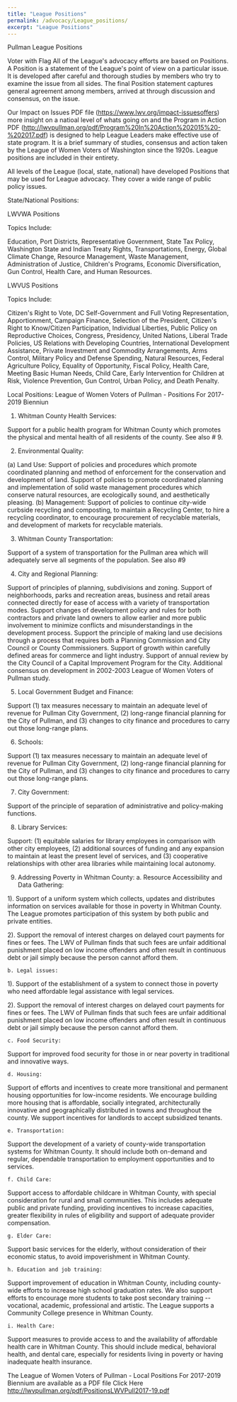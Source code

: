 ```yaml
---
title: "League Positions"
permalink: /advocacy/League_positions/
excerpt: "League Positions"
---
```


Pullman League Positions

Voter with Flag
All of the League's advocacy efforts are based on Positions. A Position is a statement of the League's point of view on a particular issue. It is developed after careful and thorough studies by members who try to examine the issue from all sides. The final Position statement captures general agreement among members, arrived at through discussion and consensus, on the issue.

Our Impact on Issues PDF file (https://www.lwv.org/impact-issuesoffers) more insight on a natioal level of whats going on and the Program in Action PDF (http://lwvpullman.org/pdf/Program%20In%20Action%202015%20-%202017.pdf) is designed to help League Leaders make effective use of state program. It is a brief summary of studies, consensus and action taken by the League of Women Voters of Washington since the 1920s. League positions are included in their entirety.

All levels of the League (local, state, national) have developed Positions that may be used for League advocacy. They cover a wide range of public policy issues.

State/National Positions:

LWVWA Positions

Topics Include:

Education, Port Districts, Representative Government, State Tax Policy, Washington State and Indian Treaty Rights, Transportations, Energy, Global Climate Change, Resource Management, Waste Management, Administration of Justice, Children's Programs, Economic Diversification, Gun Control, Health Care, and Human Resources.

LWVUS Positions

Topics Include:

Citizen's Right to Vote, DC Self-Government and Full Voting Representation, Apportionment, Campaign Finance, Selection of the President, Citizen's Right to Know/Citizen Participation, Individual Liberties, Public Policy on Reproductive Choices, Congress, Presidency, United Nations, Liberal Trade Policies, US Relations with Developing Countries, International Development Assistance, Private Investment and Commodity Arrangements, Arms Control, Military Policy and Defense Spending, Natural Resources, Federal Agriculture Policy, Equality of Opportunity, Fiscal Policy, Health Care, Meeting Basic Human Needs, Child Care, Early Intervention for Children at Risk, Violence Prevention, Gun Control, Urban Policy, and Death Penalty.


Local Positions: League of Women Voters of Pullman - Positions For 2017-2019 Bienniun

1. Whitman County Health Services:

Support for a public health program for Whitman County which promotes the physical and mental health of all residents of the county. See also # 9.

2. Environmental Quality:

(a) Land Use: Support of policies and procedures which promote coordinated planning and method of enforcement for the conservation and development of land. Support of policies to promote coordinated planning and implementation of solid waste management procedures which conserve natural resources, are ecologically sound, and aesthetically pleasing. (b) Management: Support of policies to continue city-wide curbside recycling and composting, to maintain a Recycling Center, to hire a recycling coordinator, to encourage procurement of recyclable materials, and development of markets for recyclable materials.

3. Whitman County Transportation:

Support of a system of transportation for the Pullman area which will adequately serve all segments of the population. See also #9

4. City and Regional Planning:

Support of principles of planning, subdivisions and zoning. Support of neighborhoods, parks and recreation areas, business and retail areas connected directly for ease of access with a variety of transportation modes. Support changes of development policy and rules for both contractors and private land owners to allow earlier and more public involvement to minimize conflicts and misunderstandings in the development process. Support the principle of making land use decisions through a process that requires both a Planning Commission and City Council or County Commissioners. Support of growth within carefully defined areas for commerce and light industry. Support of annual review by the City Council of a Capital Improvement Program for the City. Additional consensus on development in 2002-2003 League of Women Voters of Pullman study.

5. Local Government Budget and Finance:

Support (1) tax measures necessary to maintain an adequate level of revenue for Pullman City Government, (2) long-range financial planning for the City of Pullman, and (3) changes to city finance and procedures to carry out those long-range plans.

6. Schools:

Support (1) tax measures necessary to maintain an adequate level of revenue for Pullman City Government, (2) long-range financial planning for the City of Pullman, and (3) changes to city finance and procedures to carry out those long-range plans.

7. City Government:

Support of the principle of separation of administrative and policy-making functions.

8. Library Services:

Support: (1) equitable salaries for library employees in comparison with other city employees, (2) additional sources of funding and any expansion to maintain at least the present level of services, and (3) cooperative relationships with other area libraries while maintaining local autonomy.

9. Addressing Poverty in Whitman County:
    a. Resource Accessibility and Data Gathering:

1). Support of a uniform system which collects, updates and distributes information on services available for those in poverty in Whitman County. The League promotes participation of this system by both public and private entities.

2). Support the removal of interest charges on delayed court payments for fines or fees. The LWV of Pullman finds that such fees are unfair additional punishment placed on low income offenders and often result in continuous debt or jail simply because the person cannot afford them.

    b. Legal issues:

1). Support of the establishment of a system to connect those in poverty who need affordable legal assistance with legal services.

2). Support the removal of interest charges on delayed court payments for fines or fees. The LWV of Pullman finds that such fees are unfair additional punishment placed on low income offenders and often result in continuous debt or jail simply because the person cannot afford them.

    c. Food Security:

Support for improved food security for those in or near poverty in traditional and innovative ways.

    d. Housing:

Support of efforts and incentives to create more transitional and permanent housing opportunities for low-income residents. We encourage building more housing that is affordable, socially integrated, architecturally innovative and geographically distributed in towns and throughout the county. We support incentives for landlords to accept subsidized tenants.

    e. Transportation:

Support the development of a variety of county-wide transportation systems for Whitman County. It should include both on-demand and regular, dependable transportation to employment opportunities and to services.

    f. Child Care:

Support access to affordable childcare in Whitman County, with special consideration for rural and small communities. This includes adequate public and private funding, providing incentives to increase capacities, greater flexibility in rules of eligibility and support of adequate provider compensation.

    g. Elder Care:

Support basic services for the elderly, without consideration of their economic status, to avoid impoverishment in Whitman County.

    h. Education and job training:

Support improvement of education in Whitman County, including county-wide efforts to increase high school graduation rates. We also support efforts to encourage more students to take post secondary training -- vocational, academic, professional and artistic. The League supports a Community College presence in Whitman County.

    i. Health Care:

Support measures to provide access to and the availability of affordable health care in Whitman County. This should include medical, behavioral health, and dental care, especially for residents living in poverty or having inadequate health insurance.

The League of Women Voters of Pullman - Local Positions For 2017-2019 Biennium are available as a PDF file Click Here http://lwvpullman.org/pdf/PositionsLWVPull2017-19.pdf
